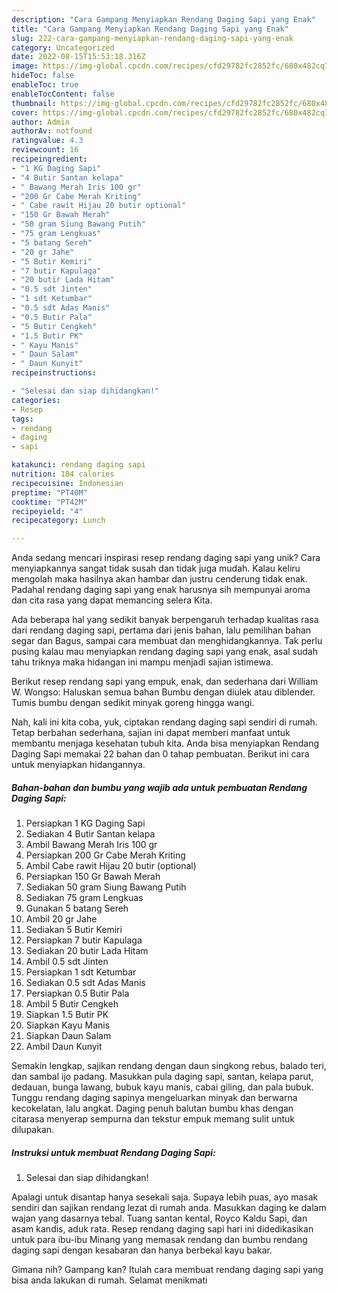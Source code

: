 ```yaml
---
description: "Cara Gampang Menyiapkan Rendang Daging Sapi yang Enak"
title: "Cara Gampang Menyiapkan Rendang Daging Sapi yang Enak"
slug: 222-cara-gampang-menyiapkan-rendang-daging-sapi-yang-enak
category: Uncategorized
date: 2022-08-15T15:53:18.316Z
image: https://img-global.cpcdn.com/recipes/cfd29782fc2852fc/680x482cq70/rendang-daging-sapi-foto-resep-utama.jpg
hideToc: false
enableToc: true
enableTocContent: false
thumbnail: https://img-global.cpcdn.com/recipes/cfd29782fc2852fc/680x482cq70/rendang-daging-sapi-foto-resep-utama.jpg
cover: https://img-global.cpcdn.com/recipes/cfd29782fc2852fc/680x482cq70/rendang-daging-sapi-foto-resep-utama.jpg
author: Admin
authorAv: notfound
ratingvalue: 4.3
reviewcount: 16
recipeingredient:
- "1 KG Daging Sapi"
- "4 Butir Santan kelapa"
- " Bawang Merah Iris 100 gr"
- "200 Gr Cabe Merah Kriting"
- " Cabe rawit Hijau 20 butir optional"
- "150 Gr Bawah Merah"
- "50 gram Siung Bawang Putih"
- "75 gram Lengkuas"
- "5 batang Sereh"
- "20 gr Jahe"
- "5 Butir Kemiri"
- "7 butir Kapulaga"
- "20 butir Lada Hitam"
- "0.5 sdt Jinten"
- "1 sdt Ketumbar"
- "0.5 sdt Adas Manis"
- "0.5 Butir Pala"
- "5 Butir Cengkeh"
- "1.5 Butir PK"
- " Kayu Manis"
- " Daun Salam"
- " Daun Kunyit"
recipeinstructions:

- "Selesai dan siap dihidangkan!"
categories:
- Resep
tags:
- rendang
- daging
- sapi

katakunci: rendang daging sapi 
nutrition: 184 calories
recipecuisine: Indonesian
preptime: "PT40M"
cooktime: "PT42M"
recipeyield: "4"
recipecategory: Lunch

---
```





Anda sedang mencari inspirasi resep rendang daging sapi yang unik? Cara menyiapkannya sangat tidak susah dan tidak juga mudah. Kalau keliru mengolah maka hasilnya akan hambar dan justru cenderung tidak enak. Padahal rendang daging sapi yang enak harusnya sih mempunyai aroma dan cita rasa yang dapat memancing selera Kita.





Ada beberapa hal yang sedikit banyak berpengaruh terhadap kualitas rasa dari rendang daging sapi, pertama dari jenis bahan, lalu pemilihan bahan segar dan Bagus, sampai cara membuat dan menghidangkannya. Tak perlu pusing kalau mau menyiapkan rendang daging sapi yang enak,      asal sudah tahu triknya maka hidangan ini mampu menjadi sajian istimewa.














Berikut resep rendang sapi yang empuk, enak, dan sederhana dari William W. Wongso: Haluskan semua bahan Bumbu dengan diulek atau diblender. Tumis bumbu dengan sedikit minyak goreng hingga wangi.






Nah, kali ini kita coba, yuk, ciptakan rendang daging sapi sendiri di rumah. Tetap berbahan sederhana, sajian ini dapat memberi manfaat untuk membantu menjaga kesehatan tubuh kita. Anda bisa menyiapkan Rendang Daging Sapi memakai 22 bahan dan 0 tahap pembuatan. Berikut ini cara untuk menyiapkan hidangannya.

<!--inarticleads1-->

##### Bahan-bahan dan bumbu yang wajib ada untuk pembuatan Rendang Daging Sapi:

1. Persiapkan 1 KG Daging Sapi
1. Sediakan 4 Butir Santan kelapa
1. Ambil  Bawang Merah Iris 100 gr
1. Persiapkan 200 Gr Cabe Merah Kriting
1. Ambil  Cabe rawit Hijau 20 butir (optional)
1. Persiapkan 150 Gr Bawah Merah
1. Sediakan 50 gram Siung Bawang Putih
1. Sediakan 75 gram Lengkuas
1. Gunakan 5 batang Sereh
1. Ambil 20 gr Jahe
1. Sediakan 5 Butir Kemiri
1. Persiapkan 7 butir Kapulaga
1. Sediakan 20 butir Lada Hitam
1. Ambil 0.5 sdt Jinten
1. Persiapkan 1 sdt Ketumbar
1. Sediakan 0.5 sdt Adas Manis
1. Persiapkan 0.5 Butir Pala
1. Ambil 5 Butir Cengkeh
1. Siapkan 1.5 Butir PK
1. Siapkan  Kayu Manis
1. Siapkan  Daun Salam
1. Ambil  Daun Kunyit


Semakin lengkap, sajikan rendang dengan daun singkong rebus, balado teri, dan sambal ijo padang. Masukkan pula daging sapi, santan, kelapa parut, dedauan, bunga lawang, bubuk kayu manis, cabai giling, dan pala bubuk. Tunggu rendang daging sapinya mengeluarkan minyak dan berwarna kecokelatan, lalu angkat. Daging penuh balutan bumbu khas dengan citarasa menyerap sempurna dan tekstur empuk memang sulit untuk dilupakan. 

<!--inarticleads2-->

##### Instruksi untuk membuat Rendang Daging Sapi:


1. Selesai dan siap dihidangkan!

Apalagi untuk disantap hanya sesekali saja. Supaya lebih puas, ayo masak sendiri dan sajikan rendang lezat di rumah anda. Masukkan daging ke dalam wajan yang dasarnya tebal. Tuang santan kental, Royco Kaldu Sapi, dan asam kandis, aduk rata. Resep rendang daging sapi hari ini didedikasikan untuk para ibu-ibu Minang yang memasak rendang dan bumbu rendang daging sapi dengan kesabaran dan hanya berbekal kayu bakar. 

Gimana nih? Gampang kan? Itulah cara membuat rendang daging sapi yang bisa anda lakukan di rumah. Selamat menikmati
